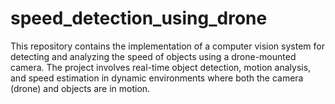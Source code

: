 # speed_detection_using_drone
This repository contains the implementation of a computer vision system for detecting and analyzing the speed of objects using a drone-mounted camera. The project involves real-time object detection, motion analysis, and speed estimation in dynamic environments where both the camera (drone) and objects are in motion.

